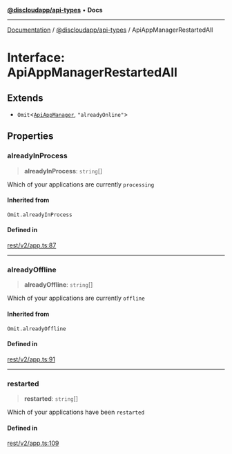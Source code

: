 [**@discloudapp/api-types**](../README.md) • **Docs**

***

[Documentation](../../../packages.md) / [@discloudapp/api-types](../README.md) / ApiAppManagerRestartedAll

# Interface: ApiAppManagerRestartedAll

## Extends

- `Omit`\<[`ApiAppManager`](ApiAppManager.md), `"alreadyOnline"`\>

## Properties

### alreadyInProcess

> **alreadyInProcess**: `string`[]

Which of your applications are currently `processing`

#### Inherited from

`Omit.alreadyInProcess`

#### Defined in

[rest/v2/app.ts:87](https://github.com/discloud/discloud.app/blob/e957c12968777c01a56e127121040f7eaaf9b803/packages/api-types/rest/v2/app.ts#L87)

***

### alreadyOffline

> **alreadyOffline**: `string`[]

Which of your applications are currently `offline`

#### Inherited from

`Omit.alreadyOffline`

#### Defined in

[rest/v2/app.ts:91](https://github.com/discloud/discloud.app/blob/e957c12968777c01a56e127121040f7eaaf9b803/packages/api-types/rest/v2/app.ts#L91)

***

### restarted

> **restarted**: `string`[]

Which of your applications have been `restarted`

#### Defined in

[rest/v2/app.ts:109](https://github.com/discloud/discloud.app/blob/e957c12968777c01a56e127121040f7eaaf9b803/packages/api-types/rest/v2/app.ts#L109)
